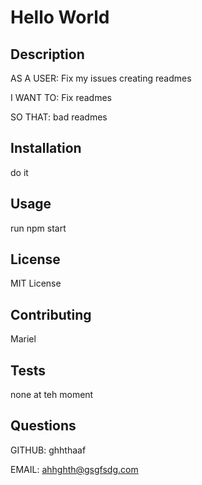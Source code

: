 # Hello World

## Description

AS A USER: Fix my issues creating readmes

I WANT TO: Fix readmes

SO THAT: bad readmes

## Installation

do it

## Usage

run npm start

## License

MIT License

## Contributing

Mariel

## Tests

none at teh moment

## Questions

GITHUB: ghhthaaf

EMAIL: ahhghth@gsgfsdg.com